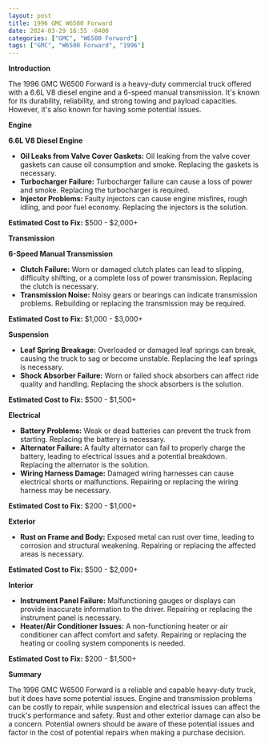 ```yaml
---
layout: post
title: 1996 GMC W6500 Forward
date: 2024-03-29 16:55 -0400
categories: ["GMC", "W6500 Forward"]
tags: ["GMC", "W6500 Forward", "1996"]
---
```

**Introduction**

The 1996 GMC W6500 Forward is a heavy-duty commercial truck offered with a 6.6L V8 diesel engine and a 6-speed manual transmission. It's known for its durability, reliability, and strong towing and payload capacities. However, it's also known for having some potential issues.

**Engine**

**6.6L V8 Diesel Engine**

* **Oil Leaks from Valve Cover Gaskets:** Oil leaking from the valve cover gaskets can cause oil consumption and smoke. Replacing the gaskets is necessary.
* **Turbocharger Failure:** Turbocharger failure can cause a loss of power and smoke. Replacing the turbocharger is required.
* **Injector Problems:** Faulty injectors can cause engine misfires, rough idling, and poor fuel economy. Replacing the injectors is the solution.

**Estimated Cost to Fix:** $500 - $2,000+

**Transmission**

**6-Speed Manual Transmission**

* **Clutch Failure:** Worn or damaged clutch plates can lead to slipping, difficulty shifting, or a complete loss of power transmission. Replacing the clutch is necessary.
* **Transmission Noise:** Noisy gears or bearings can indicate transmission problems. Rebuilding or replacing the transmission may be required.

**Estimated Cost to Fix:** $1,000 - $3,000+

**Suspension**

* **Leaf Spring Breakage:** Overloaded or damaged leaf springs can break, causing the truck to sag or become unstable. Replacing the leaf springs is necessary.
* **Shock Absorber Failure:** Worn or failed shock absorbers can affect ride quality and handling. Replacing the shock absorbers is the solution.

**Estimated Cost to Fix:** $500 - $1,500+

**Electrical**

* **Battery Problems:** Weak or dead batteries can prevent the truck from starting. Replacing the battery is necessary.
* **Alternator Failure:** A faulty alternator can fail to properly charge the battery, leading to electrical issues and a potential breakdown. Replacing the alternator is the solution.
* **Wiring Harness Damage:** Damaged wiring harnesses can cause electrical shorts or malfunctions. Repairing or replacing the wiring harness may be necessary.

**Estimated Cost to Fix:** $200 - $1,000+

**Exterior**

* **Rust on Frame and Body:** Exposed metal can rust over time, leading to corrosion and structural weakening. Repairing or replacing the affected areas is necessary.

**Estimated Cost to Fix:** $500 - $2,000+

**Interior**

* **Instrument Panel Failure:** Malfunctioning gauges or displays can provide inaccurate information to the driver. Repairing or replacing the instrument panel is necessary.
* **Heater/Air Conditioner Issues:** A non-functioning heater or air conditioner can affect comfort and safety. Repairing or replacing the heating or cooling system components is needed.

**Estimated Cost to Fix:** $200 - $1,500+

**Summary**

The 1996 GMC W6500 Forward is a reliable and capable heavy-duty truck, but it does have some potential issues. Engine and transmission problems can be costly to repair, while suspension and electrical issues can affect the truck's performance and safety. Rust and other exterior damage can also be a concern. Potential owners should be aware of these potential issues and factor in the cost of potential repairs when making a purchase decision.
